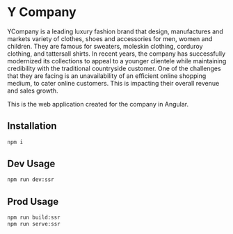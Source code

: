 # Y Company

YCompany is a leading luxury fashion brand that design, manufactures and markets variety of clothes, shoes and accessories for men,
women and children. They are famous for sweaters, moleskin clothing, corduroy clothing, and tattersall shirts. In recent years, the company
has successfully modernized its collections to appeal to a younger clientele while maintaining credibility with the traditional countryside
customer. One of the challenges that they are facing is an unavailability of an efficient online shopping medium, to cater online customers.
This is impacting their overall revenue and sales growth.

This is the web application created for the company in Angular.

## Installation

```bash
npm i
```

## Dev Usage

```bash
npm run dev:ssr
```

## Prod Usage

```bash
npm run build:ssr
npm run serve:ssr
```
